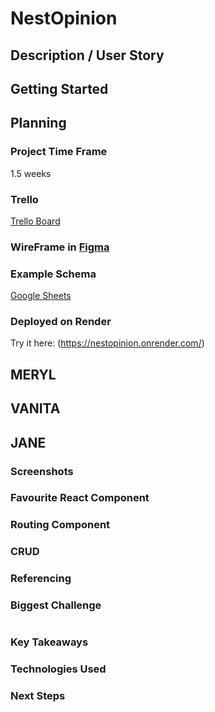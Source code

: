 # NestOpinion


## Description / User Story


## Getting Started

## Planning

### Project Time Frame
1.5 weeks

### Trello
[Trello Board](https://trello.com/b/nMGA0Eyq/ga-sei-project-3)

### WireFrame in [Figma](https://www.figma.com/board/tnVfWKHcX4gzCulPPkbyaR/Project-3?node-id=0%3A1&t=IE89gLKHWpSDTkl7-1) 

### Example Schema
[Google Sheets](https://docs.google.com/spreadsheets/d/1En5AYS5Jb8o0fZvBJPKw_9DJl8ueUhnMdwmN__04wTc/edit?usp=sharing)

### Deployed on Render
Try it here: (https://nestopinion.onrender.com/)

## MERYL

## VANITA

## JANE

### Screenshots

### Favourite React Component


### Routing Component

### CRUD

### Referencing

### Biggest Challenge


<img src=""/>

### Key Takeaways



### Technologies Used

### Next Steps
